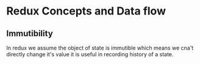 # Redux Concepts and Data flow

## Immutibility

In redux we assume the object of state is immutible which means we cna't directly change it's value it is useful in recording history of a state.

